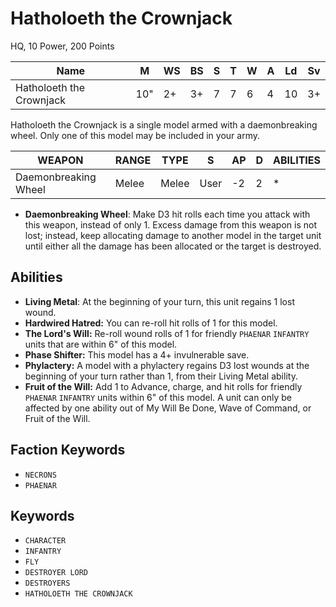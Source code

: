 # Hatholoeth the Crownjack
HQ, 10 Power, 200 Points

| Name                     | M   | WS | BS | S | T | W | A | Ld | Sv |
|--------------------------|-----|----|----|---|---|---|---|----|----|
| Hatholoeth the Crownjack | 10" | 2+ | 3+ | 7 | 7 | 6 | 4 | 10 | 3+ |

Hatholoeth the Crownjack is a single model armed with a daemonbreaking wheel. Only one of this model may be included in your army.

| WEAPON               | RANGE | TYPE  | S    | AP | D | ABILITIES |
|----------------------|-------|-------|------|----|---|-----------|
| Daemonbreaking Wheel | Melee | Melee | User | -2 | 2 | *         |

- **Daemonbreaking Wheel**: Make D3 hit rolls each time you attack with this weapon, instead of only 1. Excess damage from this weapon is not lost; instead, keep allocating damage to another model in the target unit until either all the damage has been allocated or the target is destroyed.

## Abilities

- **Living Metal**: At the beginning of your turn, this unit regains 1 lost wound.
- **Hardwired Hatred:** You can re-roll hit rolls of 1 for this model.
- **The Lord's Will:** Re-roll wound rolls of 1 for friendly `PHAENAR` `INFANTRY` units that are within 6" of this model.
- **Phase Shifter:** This model has a 4+ invulnerable save.
- **Phylactery:** A model with a phylactery regains D3 lost wounds at the beginning of your turn rather than 1, from their Living Metal ability.
- **Fruit of the Will:** Add 1 to Advance, charge, and hit rolls for friendly `PHAENAR` `INFANTRY` units within 6" of this model. A unit can only be affected by one ability out of My Will Be Done, Wave of Command, or Fruit of the Will.

## Faction Keywords

- `NECRONS`
- `PHAENAR`

## Keywords

- `CHARACTER`
- `INFANTRY`
- `FLY`
- `DESTROYER LORD`
- `DESTROYERS`
- `HATHOLOETH THE CROWNJACK`
